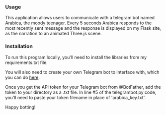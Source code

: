 ### Usage

This application allows users to communicate with a telegram bot named Arabica, the moody teenager. Every 5 seconds Arabica responds to the most recently sent message and the response is displayed on my Flask site, as the narration to an animated Three.js scene.

### Installation

To run this program locally, you'll need to install the libraries from my requirements.txt file. 

You will also need to create your own Telegram bot to interface with, which you can do [here](https://core.telegram.org/api#bot-api). 

Once you get the API token for your Telegram bot from @BotFather, add the token to your directory as a .txt file. In line #5 of the telegrambot.py code, you'll need to paste your token filename in place of 'arabica_key.txt'.

Happy botting!